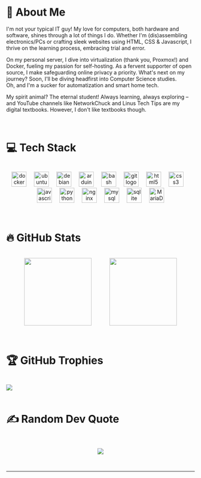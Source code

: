 # 💫 About Me
I'm not your typical IT guy! My love for computers, both hardware and software, shines through a lot of things I do. Whether I'm (dis)assembling electronics/PCs or crafting sleek websites using HTML, CSS & Javascript, I thrive on the learning process, embracing trial and error.  

On my personal server, I dive into virtualization (thank you, Proxmox!) and Docker, fueling my passion for self-hosting. As a fervent supporter of open source, I make safeguarding online privacy a priority.
What's next on my journey? Soon, I'll be diving headfirst into Computer Science studies.  
Oh, and I'm a sucker for automatization and smart home tech.  

My spirit animal? The eternal student! Always learning, always exploring – and YouTube channels like NetworkChuck and Linus Tech Tips are my digital textbooks. However, I don't like textbooks though.  
<br>
<br>

# 💻 Tech Stack
<br>
<!--  ![YAML](https://img.shields.io/badge/yaml-%23ffffff.svg?style=flat&logo=yaml&logoColor=151515) ![Python](https://img.shields.io/badge/python-3670A0?style=flat&logo=python&logoColor=ffdd54) ![Kotlin](https://img.shields.io/badge/kotlin-%237F52FF.svg?style=flat&logo=kotlin&logoColor=white) ![JavaScript](https://img.shields.io/badge/javascript-%23323330.svg?style=flat&logo=javascript&logoColor=%23F7DF1E) ![HTML5](https://img.shields.io/badge/html5-%23E34F26.svg?style=flat&logo=html5&logoColor=white) ![CSS3](https://img.shields.io/badge/css3-%231572B6.svg?style=flat&logo=css3&logoColor=white) ![Nginx](https://img.shields.io/badge/nginx-%23009639.svg?style=flat&logo=nginx&logoColor=white) ![SQLite](https://img.shields.io/badge/sqlite-%2307405e.svg?style=flat&logo=sqlite&logoColor=white) ![MariaDB](https://img.shields.io/badge/MariaDB-003545?style=flat&logo=mariadb&logoColor=white) ![MySQL](https://img.shields.io/badge/mysql-4479A1.svg?style=flat&logo=mysql&logoColor=white) ![Adobe Photoshop](https://img.shields.io/badge/adobe%20photoshop-%2331A8FF.svg?style=flat&logo=adobe%20photoshop&logoColor=white) ![Docker](https://img.shields.io/badge/docker-%230db7ed.svg?style=flat&logo=docker&logoColor=white) ![Home Assistant](https://img.shields.io/badge/home%20assistant-%2341BDF5.svg?style=flat&logo=home-assistant&logoColor=white) ![Arduino](https://img.shields.io/badge/-Arduino-00979D?style=flat&logo=Arduino&logoColor=white)  -->
<div align="center">
  <picture>
    <img src="https://cdn.jsdelivr.net/gh/devicons/devicon/icons/docker/docker-original.svg" height="40" alt="docker logo"  />
  </picture>
  <img width="12" />
  <picture>
    <img src="https://cdn.simpleicons.org/ubuntu/E95420" height="40" alt="ubuntu logo"  />
  </picture>
  <img width="12" />
  <picture>
    <img src="https://cdn.jsdelivr.net/gh/devicons/devicon/icons/debian/debian-original.svg" height="40" alt="debian logo"  />
  </picture>
  <img width="12" />
  <picture>
    <img src="https://cdn.simpleicons.org/arduino/00979D" height="40" alt="arduino logo"  />
  </picture>
  <img width="12" />
  <picture>
    <img src="https://cdn.simpleicons.org/gnubash/4EAA25" height="40" alt="bash logo"  />
  </picture>
  <img width="12" />
  <picture>
    <img src="https://cdn.jsdelivr.net/gh/devicons/devicon/icons/git/git-original.svg" height="40" alt="git logo"  />
  </picture>
  <img width="12" />
  <picture>
    <img src="https://cdn.jsdelivr.net/gh/devicons/devicon/icons/html5/html5-original.svg" height="40" alt="html5 logo"  />
  </picture>
  <img width="12" />
  <picture>
    <img src="https://cdn.jsdelivr.net/gh/devicons/devicon/icons/css3/css3-original.svg" height="40" alt="css3 logo"  />
  </picture>
  <img width="12" />
  <picture>
    <img src="https://skillicons.dev/icons?i=js" height="40" alt="javascript logo"  />
  </picture>
  <img width="12" />
  <picture>
    <img src="https://cdn.jsdelivr.net/gh/devicons/devicon/icons/python/python-original.svg" height="40" alt="python logo"  />
  </picture>
  <img width="12" />
  <picture>
    <img src="https://cdn.simpleicons.org/nginx/009639" height="40" alt="nginx logo"  />
  </picture>
  <img width="12" />
  <picture>
    <img src="https://cdn.jsdelivr.net/gh/devicons/devicon/icons/mysql/mysql-original.svg" height="40" alt="mysql logo"  />
  </picture>
  <img width="12" />
  <picture>
    <img src="https://cdn.simpleicons.org/sqlite/003B57" height="40" alt="sqlite logo"  />
  </picture>
  <img width="12" />
  <picture>
    <img src="https://mariadb.com/wp-content/uploads/2019/11/mariadb-logo-vert_blue-transparent.png" height="40" alt="MariaDB logo"  />
  </picture>
</div>  
<br>
<br>


# 🔥 GitHub Stats
<br>
<div align="center" style="display: flex !important; flex-direction: row !important; flex-wrap: nowrap !important; justify-content: space-evenly !important; align-items: center !important;">
  <img src="https://github-readme-stats.vercel.app/api?username=programmer584&theme=tokyonight&hide_border=true&include_all_commits=false&count_private=true" style="max-width: 100% !important; height: 180px !important;" />
  <img src="https://github-readme-stats.vercel.app/api/top-langs/?username=programmer584&theme=tokyonight&hide_border=true&include_all_commits=true&count_private=true&layout=compact" style="max-width: 100% !important; height: 180px !important;" />
</div>  
<br>
<br>


# 🏆 GitHub Trophies
<br>

<picture>
  <img src="https://github-profile-trophy.vercel.app/?username=programmer584&theme=radical&no-frame=true&no-bg=false&margin-w=4" />
</picture>
<br>
<br>

# ✍️ Random Dev Quote
<br>
<p align="center">
  <picture>
    <img src="https://quotes-github-readme.vercel.app/api?type=horizontal&theme=tokyonight" />
  </picture>
</p>  
<br>



---
<!-- Visitors count deactivated -->

<!-- Proudly created with GPRM ( https://gprm.itsvg.in )
and https://profile-readme-generator.com/ -->
